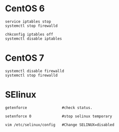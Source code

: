 # CentOS 6
```
service iptables stop
systemctl stop firewalld
```
```
chkconfig iptables off
systemctl disable iptables
```

# CentOS 7
```
systemctl disable firewalld
systemctl stop firewalld
```


# SElinux
```
getenforce                #check status.
```
```
setenforce 0              #stop selinux temporary
```
```
vim /etc/selinux/config   #Change SELINUX=disabled
```
